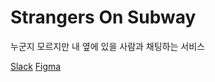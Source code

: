 # Strangers On Subway
누군지 모르지만 내 옆에 있을 사람과 채팅하는 서비스

[Slack](https://strangersonsubway.slack.com)
[Figma](https://www.figma.com/files/team/1462005587373981919/project/326294968/Team-project?fuid=1462005585749641576)
